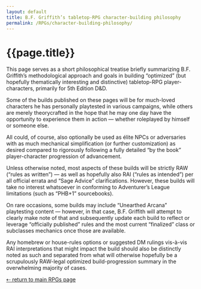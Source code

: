 ```yaml
---
layout: default
title: B.F. Griffith’s tabletop-RPG character-building philosophy
permalink: /RPGs/character-building-philosophy/
---
```


<div class="page">
  <h1 class="page-title">{{page.title}}</h1>
  <p>This page serves as a short philosophical treatise briefly summarizing B.F. Griffith’s methodological approach and goals in building “optimized” (but hopefully thematically interesting and distinctive) tabletop-RPG player-characters, primarily for 5th Edition D&D.</p>
  <p>Some of the builds published on these pages will be for much-loved characters he has personally playtested in various campaigns, while others are merely theorycrafted in the hope that he may one day have the opportunity to experience them in action — whether roleplayed by himself or someone else.</p>
  <p>All could, of course, also optionally be used as élite NPCs or adversaries with as much mechanical simplification (or further customization) as desired compared to rigorously following a fully detailed “by the book” player-character progression of advancement.</p>
  <p>Unless otherwise noted, most aspects of these builds will be strictly RAW (“rules as written”) — as well as hopefully also RAI (“rules as intended”) per all official errata and “Sage Advice” clarifications. However, these builds will take no interest whatsoever in conforming to Adventurer’s League limitations (such as “PHB+1” sourcebooks).</p>
  <p>On rare occasions, some builds may include “Unearthed Arcana” playtesting content — however, in that case, B.F. Griffith will attempt to clearly make note of that and subsequently update each build to reflect or leverage “officially published” rules and the most current “finalized” class or subclasses mechanics once those are available.</p>
  <p>Any homebrew or house-rules options or suggested DM rulings vis-à-vis RAI interpretations that might impact the build should also be distinctly noted as such and separated from what will otherwise hopefully be a scrupulously RAW-legal optimized build-progression summary in the overwhelming majority of cases.</p>
  <p><a href="/RPGs/">&#8672; return to main RPGs page</a></p>
</div>